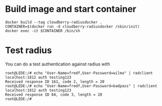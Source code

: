 # Build image and start container

    docker build --tag cloudberry-radiusdocker .
    CONTAINER=$(docker run -d cloudberry-radiusdocker /sbin/init)
    docker exec -it $CONTAINER /bin/sh

# Test radius
You can do a test authentication against radius with

    root@LEDE:/# echo "User-Name=fredf,User-Password=wilma" | radclient localhost:1812 auth testing123
    Received response ID 161, code 2, length = 20
    root@LEDE:/# echo "User-Name=fredf,User-Password=badpass" | radclient localhost:1812 auth testing123
    Received response ID 84, code 3, length = 20
    root@LEDE:/# 
